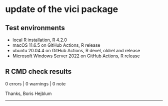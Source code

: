 # update of the vici package

## Test environments  
* local R installation, R 4.2.0
* macOS 11.6.5 on GitHub Actions, R release
* ubuntu 20.04.4 on GitHub Actions, R devel, oldrel and release
* Microsoft Windows Server 2022 on GitHub Actions, R release

## R CMD check results  
0 errors | 0 warnings | 0 note

Thanks, Boris Hejblum

---
